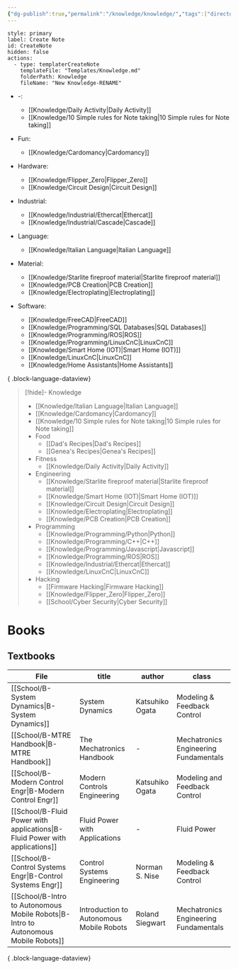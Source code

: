 ```yaml
---
{"dg-publish":true,"permalink":"/knowledge/knowledge/","tags":["directory"]}
---
```



```meta-bind-button
style: primary
label: Create Note
id: CreateNote
hidden: false
actions:
  - type: templaterCreateNote
    templateFile: "Templates/Knowledge.md"
    folderPath: Knowledge
    fileName: "New Knowledge-RENAME"
```
- \-: 
    - [[Knowledge/Daily Activity\|Daily Activity]]
    - [[Knowledge/10 Simple rules for Note taking\|10 Simple rules for Note taking]]

- Fun: 
    - [[Knowledge/Cardomancy\|Cardomancy]]

- Hardware: 
    - [[Knowledge/Flipper_Zero\|Flipper_Zero]]
    - [[Knowledge/Circuit Design\|Circuit Design]]

- Industrial: 
    - [[Knowledge/Industrial/Ethercat\|Ethercat]]
    - [[Knowledge/Industrial/Cascade\|Cascade]]

- Language: 
    - [[Knowledge/Italian Language\|Italian Language]]

- Material: 
    - [[Knowledge/Starlite fireproof material\|Starlite fireproof material]]
    - [[Knowledge/PCB Creation\|PCB Creation]]
    - [[Knowledge/Electroplating\|Electroplating]]

- Software: 
    - [[Knowledge/FreeCAD\|FreeCAD]]
    - [[Knowledge/Programming/SQL Databases\|SQL Databases]]
    - [[Knowledge/Programming/ROS\|ROS]]
    - [[Knowledge/Programming/LinuxCnC\|LinuxCnC]]
    - [[Knowledge/Smart Home (IOT)\|Smart Home (IOT)]]
    - [[Knowledge/LinuxCnC\|LinuxCnC]]
    - [[Knowledge/Home Assistants\|Home Assistants]]


{ .block-language-dataview}
> [!hide]- Knowledge
> - [[Knowledge/Italian Language\|Italian Language]]
> - [[Knowledge/Cardomancy\|Cardomancy]]
> - [[Knowledge/10 Simple rules for Note taking\|10 Simple rules for Note taking]]
> - Food
> 	- [[Dad's Recipes\|Dad's Recipes]]
> 	- [[Genea's Recipes\|Genea's Recipes]]
> - Fitness
> 	- [[Knowledge/Daily Activity\|Daily Activity]]
> - Engineering
> 	- [[Knowledge/Starlite fireproof material\|Starlite fireproof material]]
> 	- [[Knowledge/Smart Home (IOT)\|Smart Home (IOT)]] 
> 	- [[Knowledge/Circuit Design\|Circuit Design]] 
> 	- [[Knowledge/Electroplating\|Electroplating]] 
> 	- [[Knowledge/PCB Creation\|PCB Creation]] 
> - Programming
> 	- [[Knowledge/Programming/Python\|Python]] 
> 	- [[Knowledge/Programming/C++\|C++]]
> 	- [[Knowledge/Programming/Javascript\|Javascript]]
> 	- [[Knowledge/Programming/ROS\|ROS]] 
> 	- [[Knowledge/Industrial/Ethercat\|Ethercat]]  
> 	- [[Knowledge/LinuxCnC\|LinuxCnC]] 
> - Hacking 
> 	- [[Firmware Hacking\|Firmware Hacking]]
> 	- [[Knowledge/Flipper_Zero\|Flipper_Zero]] 
> 	- [[School/Cyber Security\|Cyber Security]]
# Books 

## Textbooks
| File                                                                                   | title                                    | author          | class                                 |
| -------------------------------------------------------------------------------------- | ---------------------------------------- | --------------- | ------------------------------------- |
| [[School/B-System Dynamics\|B-System Dynamics]]                                     | System Dynamics                          | Katsuhiko Ogata | Modeling & Feedback Control           |
| [[School/B-MTRE Handbook\|B-MTRE Handbook]]                                         | The Mechatronics Handbook                | \-              | Mechatronics Engineering Fundamentals |
| [[School/B-Modern Control Engr\|B-Modern Control Engr]]                             | Modern Controls Engineering              | Katsuhiko Ogata | Modeling and Feedback Control         |
| [[School/B-Fluid Power with applications\|B-Fluid Power with applications]]         | Fluid Power with Applications            | \-              | Fluid Power                           |
| [[School/B-Control Systems Engr\|B-Control Systems Engr]]                           | Control Systems Engineering              | Norman S. Nise  | Modeling & Feedback Control           |
| [[School/B-Intro to Autonomous Mobile Robots\|B-Intro to Autonomous Mobile Robots]] | Introduction to Autonomous Mobile Robots | Roland Siegwart | Mechatronics Engineering Fundamentals |

{ .block-language-dataview}


